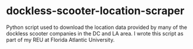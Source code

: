 # dockless-scooter-location-scraper
Python script used to download the location data provided by many of the dockless scooter companies in the DC and LA area. I wrote this script as part of my REU at Florida Atlantic University.
